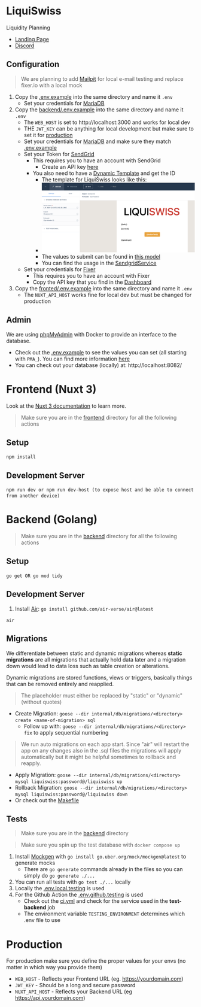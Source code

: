 # LiquiSwiss

Liquidity Planning

- [Landing Page](https://liquiswiss.ch/)
- [Discord](https://discord.gg/7ckBNzskYh)

## Configuration

> We are planning to add [Mailpit](https://mailpit.axllent.org/) for local e-mail testing and replace fixer.io with a
> local mock

1. Copy the [.env.example](.env.example)  into the same directory and name it `.env`
    - Set your credentials for [MariaDB](https://hub.docker.com/_/mariadb)
2. Copy the [backend/.env.example](backend/.env.example) into the same directory and name it `.env`
    - The `WEB_HOST` is set to http://localhost:3000 and works for local dev
    - THE `JWT_KEY` can be anything for local development but make sure to set it for [production](#production)
    - Set your credentials for [MariaDB](https://hub.docker.com/_/mariadb) and make sure they
      match [.env.example](.env.example)
    - Set your Token for [SendGrid](https://app.sendgrid.com/)
        - This requires you to have an account with SendGrid
            - Create an API key [here](https://app.sendgrid.com/settings/api_keys)
        - You also need to have a [Dynamic Template](https://mc.sendgrid.com/dynamic-templates) and get the ID
            - The template for LiquiSwiss looks like this:
            - ![sendgrid.png](.readme/sendgrid.png "Dynamic Template")
            - The values to submit can be found in [this model](backend/pkg/models/mail.go)
            - You can find the usage in the [SendgridService](backend/internal/service/sendgrid_service.go)
    - Set your credentials for [Fixer](https://fixer.io/)
        - This requires you to have an account with Fixer
        - Copy the API key that you find in the [Dashboard](https://fixer.io/dashboard)
3. Copy the [fronted/.env.example](frontend/.env.example) into the same directory and name it `.env`
    - The `NUXT_API_HOST` works fine for local dev but must be changed for production

## Admin

We are using [phpMyAdmin](https://www.phpmyadmin.net/) with Docker to provide an interface to the database.

- Check out the [.env.example](.env.example) to see the values you can set (all starting with `PMA_`). You can find more
  information [here](https://hub.docker.com/_/phpmyadmin)
- You can check out your database (locally) at: http://localhost:8082/

# Frontend (Nuxt 3)

Look at the [Nuxt 3 documentation](https://nuxt.com/docs/getting-started/introduction) to learn more.

> Make sure you are in the [frontend](frontend) directory for all the following actions

## Setup

```
npm install
```

## Development Server

```
npm run dev or npm run dev-host (to expose host and be able to connect from another device)
```

# Backend (Golang)

> Make sure you are in the [backend](backend) directory for all the following actions

## Setup

```
go get OR go mod tidy
```

## Development Server

1. Install [Air](https://github.com/air-verse/air): `go install github.com/air-verse/air@latest`

```
air
```

## Migrations

We differentiate between static and dynamic migrations whereas **static migrations** are all migrations that
actually hold data later and a migration down would lead to data loss such as table creation or alterations.

Dynamic migrations are stored functions, views or triggers, basically things that can be removed entirely and reapplied.

> The placeholder <directory> must either be replaced by "static" or "dynamic" (without quotes)

- Create Migration: `goose --dir internal/db/migrations/<directory> create <name-of-migration> sql`
    - Follow up with: `goose --dir internal/db/migrations/<directory> fix` to apply sequential numbering

> We run auto migrations on each app start. Since "air" will restart the app on any changes also in the .sql files
> the migrations will apply automatically but it might be helpful sometimes to rollback and reapply.

- Apply Migration: `goose --dir internal/db/migrations/<directory> mysql liquiswiss:password@/liquiswiss up`
- Rollback Migration: `goose --dir internal/db/migrations/<directory> mysql liquiswiss:password@/liquiswiss down`
- Or check out the [Makefile](backend/Makefile)

## Tests

> Make sure you are in the [backend](backend) directory

> Make sure you spin up the test database with `docker compose up`

1. Install [Mockgen](https://github.com/uber-go/mock) with `go install go.uber.org/mock/mockgen@latest` to generate
   mocks
    - There are `go generate` commands already in the files so you can simply do `go generate ./...`
2. You can run all tests with `go test ./...` locally
3. Locally the [.env.local.testing](backend/.env.local.testing) is used
4. For the Github Action the [.env.github.testing](backend/.env.github.testing) is used
    - Check out the [ci.yml](.github/workflows/ci.yml) and check for the service used in the **test-backend** job
    - The environment variable `TESTING_ENVIRONMENT` determines which .env file to use

# Production

For production make sure you define the proper values for your envs (no matter in which way you provide them)

- `WEB_HOST` - Reflects your Frontend URL (eg. https://yourdomain.com)
- `JWT_KEY` - Should be a long and secure password
- `NUXT_API_HOST` - Reflects your Backend URL (eg https://api.yourdomain.com)